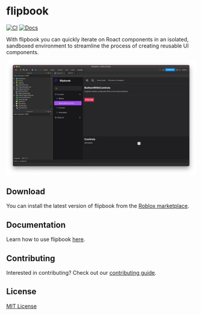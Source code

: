 # flipbook

[![CI](https://github.com/vocksel/flipbook/actions/workflows/ci.yml/badge.svg)](https://github.com/vocksel/flipbook/actions/workflows/ci.yml)
[![Docs](https://img.shields.io/badge/docs-website-brightgreen)](https://vocksel.github.io/flipbook)

With flipbook you can quickly iterate on Roact components in an isolated, sandboxed environment to streamline the process of creating reusable UI components.

![Screenshot of flipbook showing off the ButtonWithControls story](.moonwave/static/main-screenshot.png)

## Download

You can install the latest version of flipbook from the [Roblox marketplace](https://www.roblox.com/library/8517129161).

## Documentation

Learn how to use flipbook [here](https://vocksel.github.io/flipbook).

## Contributing

Interested in contributing? Check out our [contributing guide](https://vocksel.github.io/flipbook/docs/contributing).

## License

[MIT License](LICENSE)

